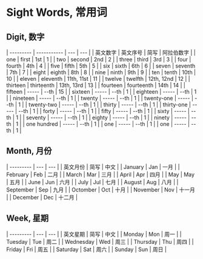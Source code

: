 # Sight Words, 常用词

## Digit, 数字



| ---------   | ----------- | ---  |   ---      |
| 英文数字     |  英文序号     | 简写  | 阿拉伯数字  |
| one         | first       | 1st  | 1          |
| two         | second      | 2nd  | 2          |
| three       | third       | 3rd  | 3          |
| four        | fourth      | 4th  | 4          |
| five        | fifth       | 5th  | 5          |
| six         | sixth       | 6th  | 6          |
| seven       | seventh     | 7th  | 7          |
| eight       | eighth      | 8th  | 8          |
| nine        | ninth       | 9th  | 9          |
| ten         | tenth       | 10th | 10         |
| eleven      | eleventh    | 11th, 11st  | 11  |
| twelve      | twelfth     | 12th, 12nd  | 12  |
| thirteen    | thirteenth  | 13th, 13rd  | 13  |
| fourteen    | fourteenth  | 14th  | 14        |
| fifteen     | -----       | --th  | 15         |
| sixteen     | -----       | --th  | 1          |
| eighteen    | -----       | --th  | 1          |
| nineteen    | -----       | --th  | 1          |
| twenty      | -----       | --th  | 1          |
| twenty-one  | -----       | --th  | 1          |
| twenty-two  | -----       | --th  | 1          |
| thirty      | -----       | --th  | 1          |
| thirty-one  | -----       | --th  | 1          |
| forty       | -----       | --th  | 1          |
| fifty       | -----       | --th  | 1          |
| sixty       | -----       | --th  | 1          |
| seventy     | -----       | --th  | 1          |
| eighty      | -----       | --th  | 1          |
| ninety      | -----       | --th  | 1          |
| one hundred | -----       | --th  | 1          |
| one         | -----       | --th  | 1          |
| one         | -----       | --th  | 1          |



## Month, 月份

| --------- | --- | --- |
| 英文月份     | 简写 | 中文 |
| January     | Jan | 一月 |
| February  | Feb | 二月 |
| March       | Mar | 三月 |
| April       | Apr | 四月 |
| May         | May | 五月 |
| June        | Jun | 六月 |
| July        | Jul | 七月 |
| August      | Aug | 八月 |
| September | Sep | 九月 |
| Octomber  | Oct | 十月 |
| November  | Nov | 十一月 |
| December  | Dec | 十二月 |



## Week, 星期

| --------- | --- | --- |
| 英文星期     | 简写 | 中文 |
| Monday      | Mon | 周一 |
| Tuesday     | Tue | 周二 |
| Wednesday | Wed | 周三 |
| Thursday  | Thu | 周四 |
| Friday      | Fri | 周五 |
| Saturday  | Sat | 周六 |
| Sunday      | Sun | 周日 |
